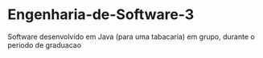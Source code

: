 # Engenharia-de-Software-3
Software desenvolvido em Java (para uma tabacaria) em grupo, durante o periodo de graduacao
